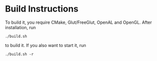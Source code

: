 # Build Instructions

To build it, you require CMake, Glut/FreeGlut, OpenAL and OpenGL. After installation, run

    ./build.sh

to build it. If you also want to start it, run

    ./build.sh -r